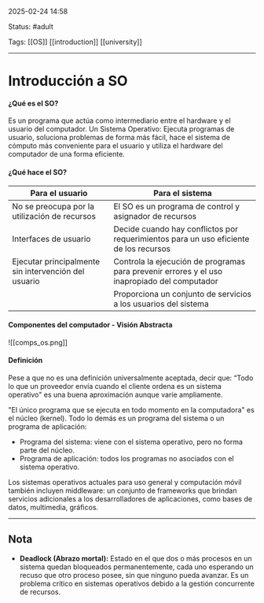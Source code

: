 2025-02-24 14:58

Status: #adult

Tags: [[OS]] [[introduction]] [[university]]
___
# Introducción a SO
#### ¿Qué es el SO?
Es un programa que actúa como intermediario entre el hardware y el usuario del computador.
Un Sistema Operativo: Ejecuta programas de usuario, soluciona problemas de forma más fácil, hace el sistema de cómputo más conveniente para el usuario y utiliza el hardware del computador de una forma eficiente.

#### ¿Qué hace el SO?
| Para el usuario                                      | Para el sistema                                                                              |
| ---------------------------------------------------- | -------------------------------------------------------------------------------------------- |
| No se preocupa por la utilización de recursos        | El SO es un programa de control y asignador de recursos                                      |
| Interfaces de usuario                                | Decide cuando hay conflictos por requerimientos para un uso eficiente de los recursos        |
| Ejecutar principalmente sin intervención del usuario | Controla la ejecución de programas para prevenir errores y el uso inapropiado del computador |
|                                                      | Proporciona un conjunto de servicios a los usuarios del sistema                              |
#### Componentes del computador - Visión Abstracta
![[comps_os.png]]
#### Definición
Pese a que no es una definición universalmente aceptada, decir que: “Todo lo que un proveedor envía cuando el cliente ordena es un sistema operativo" es una buena aproximación aunque varíe ampliamente.

"El único programa que se ejecuta en todo momento en la computadora" es el núcleo (kernel). Todo lo demás es un programa del sistema o un programa de aplicación:
- Programa del sistema: viene con el sistema operativo, pero no forma parte del núcleo.
- Programa de aplicación: todos los programas no asociados con el sistema operativo.

Los sistemas operativos actuales para uso general y computación móvil también incluyen middleware: un conjunto de frameworks que brindan servicios adicionales a los desarrolladores de aplicaciones, como bases de datos, multimedia, gráficos.
___
## Nota
- **Deadlock (Abrazo mortal):** Estado en el que dos o más procesos en un sistema quedan bloqueados permanentemente, cada uno esperando un recuso que otro proceso posee, sin que ninguno pueda avanzar. Es un problema crítico en sistemas operativos debido a la gestión concurrente de recursos.